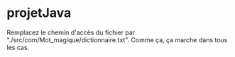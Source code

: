 # projetJava

Remplacez le chemin d'accès du fichier par  "./src/com/Mot_magique/dictionnaire.txt". Comme ça, ça marche dans tous les cas.

